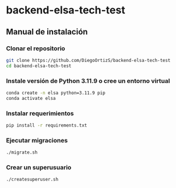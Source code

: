 # backend-elsa-tech-test

## Manual de instalación

### Clonar el repositorio

```bash
git clone https://github.com/DiegoOrtizS/backend-elsa-tech-test
cd backend-elsa-tech-test
```

### Instale versión de Python 3.11.9 o cree un entorno virtual

```bash
conda create -n elsa python=3.11.9 pip
conda activate elsa
```

### Instalar requerimientos

```bash
pip install -r requirements.txt
```

### Ejecutar migraciones

```bash
./migrate.sh
```

### Crear un superusuario

```bash
./createsuperuser.sh
```